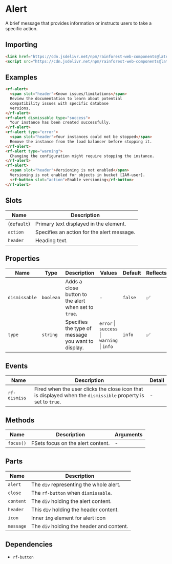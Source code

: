 # Alert

A brief message that provides information or instructs users to take a specific action.

## Importing

``` html
<link href="https://cdn.jsdelivr.net/npm/rainforest-web-components@latest/rainforest.css" rel="stylesheet">
<script src="https://cdn.jsdelivr.net/npm/rainforest-web-components@latest/components/alert.js" type="module"></script>
```

## Examples

``` html
<rf-alert>
  <span slot="header">Known issues/limitations</span>
  Review the documentation to learn about potential
  compatibility issues with specific database
  versions.      
</rf-alert>
<rf-alert dismissable type="success">
  Your instance has been created successfully.
</rf-alert>
<rf-alert type="error">
  <span slot="header">Your instances could not be stopped</span>
  Remove the instance from the load balancer before stopping it.
</rf-alert>
<rf-alert type="warning">
  Changing the configuration might require stopping the instance.
</rf-alert>    
<rf-alert>
  <span slot="header">Versioning is not enabled</span>
  Versioning is not enabled for objects in bucket [IAM-user].
  <rf-button slot="action">Enable versioning</rf-button>
</rf-alert>    
```

## Slots

| Name | Description |
| --- | --- |
| (`default`) | Primary text displayed in the element. |
| `action` | Specifies an action for the alert message. |
| `header` | Heading text. |

## Properties

| Name | Type | Description | Values | Default | Reflects |
| --- | --- | --- | --- | --- | --- |
| `dismissable` | `boolean` | Adds a close button to the alert when set to `true`. | - | `false` | ✅ |
| `type` | `string` | Specifies the type of message you want to display. | `error` \| `success` \| `warning` \| `info` | `info` | ✅ |

## Events

| Name | Description | Detail |
| --- | --- | --- |
| `rf-dismiss` | Fired when the user clicks the close icon that is displayed when the `dismissible` property is set to `true`. | - |

## Methods

| Name | Description | Arguments |
| --- | --- | --- |
| `focus()` | FSets focus on the alert content. | - |

## Parts

| Name | Description |
| --- | --- |
| `alert` | The `div` representing the whole alert. |
| `close` | The `rf-button` when `dismissable`. |
| `content` | The `div` holding the alert content. |
| `header` | This `div` holding the header content. |
| `icon` | Inner `img` element for alert icon |
| `message` | The `div` holding the header and content. |

## Dependencies

- `rf-button`
